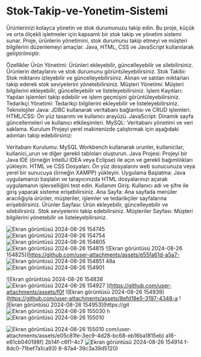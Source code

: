 # Stok-Takip-ve-Yonetim-Sistemi
 Ürünlerinizi kolayca yönetin ve stok durumunuzu takip edin.
 Bu proje, küçük ve orta ölçekli işletmeler için kapsamlı bir stok takip ve yönetim sistemi sunar. Proje, ürünlerin yönetimini, stok durumunu takip etmeyi ve müşteri bilgilerini düzenlemeyi amaçlar. Java, HTML, CSS ve JavaScript kullanılarak geliştirilmiştir.

Özellikler
Ürün Yönetimi: Ürünleri ekleyebilir, güncelleyebilir ve silebilirsiniz. Ürünlerin detaylarını ve stok durumunu görüntüleyebilirsiniz.
Stok Takibi: Stok miktarını izleyebilir ve güncelleyebilirsiniz. Alınan ve satılan miktarları takip ederek stok seviyelerini yönetebilirsiniz.
Müşteri Yönetimi: Müşteri bilgilerini ekleyebilir, güncelleyebilir ve listeleyebilirsiniz.
İşlem Kayıtları: Yapılan işlemleri takip edebilir ve işlem geçmişini görüntüleyebilirsiniz.
Tedarikçi Yönetimi: Tedarikçi bilgilerini ekleyebilir ve listeleyebilirsiniz.
Teknolojiler
Java: JDBC kullanarak veritabanı bağlantısı ve CRUD işlemleri.
HTML/CSS: Ön yüz tasarımı ve kullanıcı arayüzü.
JavaScript: Dinamik sayfa güncellemeleri ve kullanıcı etkileşimleri.
MySQL: Veritabanı yönetimi ve veri saklama.
Kurulum
Projeyi yerel makinenizde çalıştırmak için aşağıdaki adımları takip edebilirsiniz:

Veritabanı Kurulumu: MySQL Workbench kullanarak urunler, kullanicilar, kullanici_urun ve diğer gerekli tabloları oluşturun.
Java Projesi: Projeyi bir Java IDE (örneğin IntelliJ IDEA veya Eclipse) ile açın ve gerekli bağımlılıkları yükleyin.
HTML ve CSS Dosyaları: Ön yüz dosyalarını web sunucunuza veya yerel bir sunucuya (örneğin XAMPP) yükleyin.
Uygulama Başlatma: Java uygulamanızı başlatın ve tarayıcınızda HTML dosyalarınızı açarak uygulamanın işlevselliğini test edin.
Kullanım
Giriş: Kullanıcı adı ve şifre ile giriş yaparak sisteme erişebilirsiniz.
Ana Sayfa: Ana sayfada menüler aracılığıyla ürünler, müşteriler, işlemler ve tedarikçiler sayfalarına erişebilirsiniz.
Ürünler Sayfası: Ürün ekleyebilir, güncelleyebilir ve silebilirsiniz. Stok seviyelerini takip edebilirsiniz.
Müşteriler Sayfası: Müşteri bilgilerini yönetebilir ve listeleyebilirsiniz.


![Ekran görüntüsü 2024-08-26 154745](https://github.com/user-attachments/assets/57b5af99-5848-4c41-8b7c-bf308b2a5f1b)
![Ekran görüntüsü 2024-08-26 154754](https://github.com/user-attachments/assets/9fa31b91-07bc-47dc-bdb5-11fffbc9184d)
![Ekran görüntüsü 2024-08-26 154805](https://github.com/user-attachments/assets/458b5745-f38d-47bc-9b26-966b45cd2f96)
![Ekran görüntüsü 2024-08-26 154815](https://github.com/user-attachments/assets/8f7b64bd-8a46-4a1b-b4d8-42fad272e202)
![Ekran görüntüsü 2024-08-26 154825](https://github.com/user-attachments/assets/e55fa61d-a5a7-
![Ekran görüntüsü 2024-08-26 154851](https://github.com/user-attachments/assets/3e28a448-6d60-4be3-89d4-c0aab773389b)
48a
![Ekran görüntüsü 2024-08-26 154901](https://github.com/user-attachments/assets/038b497b-9eee-452f-90f9-877d5b6f8f8a)

![Ekran görüntüsü 2024-08-26 154838
![Ekran görüntüsü 2024-08-26 154927](https://github.com/user-attachments/assets/b372ddb5-ace2-404b-9c20-161258e467c1)
](https://github.com/user-attachments/assets/f0f
![Ekran görüntüsü 2024-08-26 154939](https://github.com/user-attachments/assets/8efd18e5-3197-4348-a
![Ekran görüntüsü 2024-08-26 154953](https://git
![Ekran görüntüsü 2024-08-26 155030](https://github.com/user-attachments/assets/59c03076-d738-4e81-a1d2-d1e84f96ede8)
h
![Ekran görüntüsü 2024-08-26 155010](https://github.com/user-attachments/assets/fcb65ed6-7645-43bf-8d46-26b29c0e4c5e)

![Ekran görüntüsü 2024-08-26 155010](https://github.com/user-attachments/assets/358f4cf7-75d6-4bab-a545-cbabc4c53617)
com/user-attachments/assets/e05c81fe-3ec9-4d28-bc68-eb16ba1815eb)
a16-e61cb040198f)
2b14f-c6f1-4c7
![Ekran görüntüsü 2024-08-26 154914](https://github.com/user-attachments/assets/ca80f40d-7c78-4fc3-b90b-a93e1c989a02)
f-8dc0-71bef7a1ca93)
6-87a4-39c3a39d5120)

